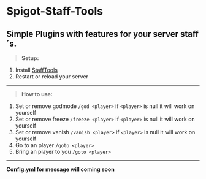 # Spigot-Staff-Tools
   
Simple Plugins with features for your server staff´s.
---------------------------------------------------------------------------------------------------------------
>**Setup:**
   1. Install [StaffTools](https://github.com/RexFracht868454/Spigot-Staff-Tools/actions) 
   8. Restart or reload your server
---------------------------------------------------------------------------------------------------------------
>**How to use:**
   1. Set or remove godmode `/god <player>` if `<player>` is null it will work on yourself
   2. Set or remove freeze `/freeze <player>` if `<player>` is null it will work on yourself
   3. Set or remove vanish `/vanish <player>` if `<player>` is null it will work on yourself
   4. Go to an player `/goto <player>`
   5. Bring an player to you `/goto <player>`
---------------------------------------------------------------------------------------------------------------
**Config.yml for message will coming soon**
